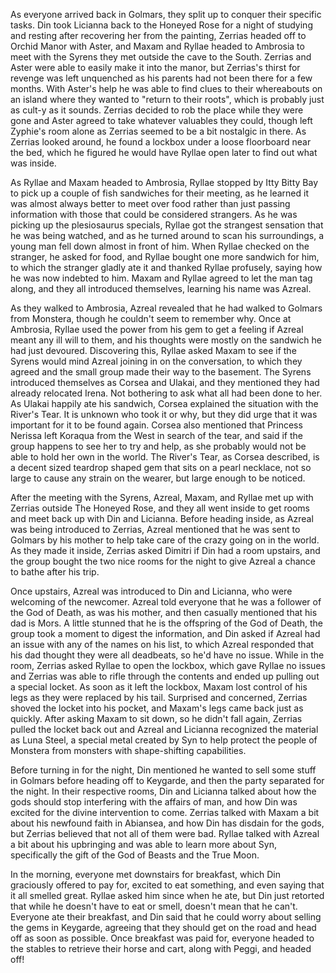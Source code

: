 As everyone arrived back in Golmars, they split up to conquer their specific
tasks. Din took Licianna back to the Honeyed Rose for a night of studying and
resting after recovering her from the painting, Zerrias headed off to Orchid
Manor with Aster, and Maxam and Ryllae headed to Ambrosia to meet with the
Syrens they met outside the cave to the South. Zerrias and Aster were able to
easily make it into the manor, but Zerrias's thirst for revenge was left
unquenched as his parents had not been there for a few months. With Aster's help
he was able to find clues to their whereabouts on an island where they wanted to
"return to their roots", which is probably just as cult-y as it sounds. Zerrias
decided to rob the place while they were gone and Aster agreed to take whatever
valuables they could, though left Zyphie's room alone as Zerrias seemed to be a
bit nostalgic in there. As Zerrias looked around, he found a lockbox under a
loose floorboard near the bed, which he figured he would have Ryllae open later
to find out what was inside.

As Ryllae and Maxam headed to Ambrosia, Ryllae stopped by Itty Bitty Bay to pick
up a couple of fish sandwiches for their meeting, as he learned it was almost
always better to meet over food rather than just passing information with those
that could be considered strangers. As he was picking up the plesiosaurus
specials, Ryllae got the strangest sensation that he was being watched, and as
he turned around to scan his surroundings, a young man fell down almost in front
of him. When Ryllae checked on the stranger, he asked for food, and Ryllae
bought one more sandwich for him, to which the stranger gladly ate it and
thanked Ryllae profusely, saying how he was now indebted to him. Maxam and
Ryllae agreed to let the man tag along, and they all introduced themselves,
learning his name was Azreal.

As they walked to Ambrosia, Azreal revealed that he had walked to Golmars from
Monstera, though he couldn't seem to remember why. Once at Ambrosia, Ryllae used
the power from his gem to get a feeling if Azreal meant any ill will to them,
and his thoughts were mostly on the sandwich he had just devoured. Discovering
this, Ryllae asked Maxam to see if the Syrens would mind Azreal joining in on
the conversation, to which they agreed and the small group made their way to the
basement. The Syrens introduced themselves as Corsea and Ulakai, and they
mentioned they had already relocated Irena. Not bothering to ask what all had
been done to her. As Ulakai happily ate his sandwich, Corsea explained the
situation with the River's Tear. It is unknown who took it or why, but they did
urge that it was important for it to be found again. Corsea also mentioned that
Princess Nerissa left Koraqua from the West in search of the tear, and said if
the group happens to see her to try and help, as she probably would not be able
to hold her own in the world. The River's Tear, as Corsea described, is a decent
sized teardrop shaped gem that sits on a pearl necklace, not so large to cause
any strain on the wearer, but large enough to be noticed.

After the meeting with the Syrens, Azreal, Maxam, and Ryllae met up with Zerrias
outside The Honeyed Rose, and they all went inside to get rooms and meet back up
with Din and Licianna. Before heading inside, as Azreal was being introduced to
Zerrias, Azreal mentioned that he was sent to Golmars by his mother to help take
care of the crazy going on in the world. As they made it inside, Zerrias asked
Dimitri if Din had a room upstairs, and the group bought the two nice rooms for
the night to give Azreal a chance to bathe after his trip.

Once upstairs, Azreal was introduced to Din and Licianna, who were welcoming of
the newcomer. Azreal told everyone that he was a follower of the God of Death,
as was his mother, and then casually mentioned that his dad is Mors. A little
stunned that he is the offspring of the God of Death, the group took a moment to
digest the information, and Din asked if Azreal had an issue with any of the
names on his list, to which Azreal responded that his dad thought they were all
deadbeats, so he'd have no issue. While in the room, Zerrias asked Ryllae to
open the lockbox, which gave Ryllae no issues and Zerrias was able to rifle
through the contents and ended up pulling out a special locket. As soon as it
left the lockbox, Maxam lost control of his legs as they were replaced by his
tail. Surprised and concerned, Zerrias shoved the locket into his pocket, and
Maxam's legs came back just as quickly. After asking Maxam to sit down, so he
didn't fall again, Zerrias pulled the locket back out and Azreal and Licianna
recognized the material as Luna Steel, a special metal created by Syn to help
protect the people of Monstera from monsters with shape-shifting capabilities.

Before turning in for the night, Din mentioned he wanted to sell some stuff in
Golmars before heading off to Keygarde, and then the party separated for the
night. In their respective rooms, Din and Licianna talked about how the gods
should stop interfering with the affairs of man, and how Din was excited for the
divine intervention to come. Zerrias talked with Maxam a bit about his newfound
faith in Abiansea, and how Din has disdain for the gods, but Zerrias believed
that not all of them were bad. Ryllae talked with Azreal a bit about his
upbringing and was able to learn more about Syn, specifically the gift of the
God of Beasts and the True Moon.

In the morning, everyone met downstairs for breakfast, which Din graciously
offered to pay for, excited to eat something, and even saying that it all
smelled great. Ryllae asked him since when he ate, but Din just retorted that
while he doesn't have to eat or smell, doesn't mean that he can't. Everyone ate
their breakfast, and Din said that he could worry about selling the gems in
Keygarde, agreeing that they should get on the road and head off as soon as
possible. Once breakfast was paid for, everyone headed to the stables to
retrieve their horse and cart, along with Peggi, and headed off!
